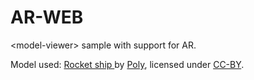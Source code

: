 # AR-WEB
   
  
&lt;model-viewer> sample with support for AR. 

Model used:
   <a href="https://poly.google.com/view/42PQqEaxb-P">Rocket ship </a> by <a href="https://poly.google.com/user/4aEd8rQgKu2">Poly</a>, licensed under <a href="https://creativecommons.org/licenses/by/2.0/">CC-BY</a>.
